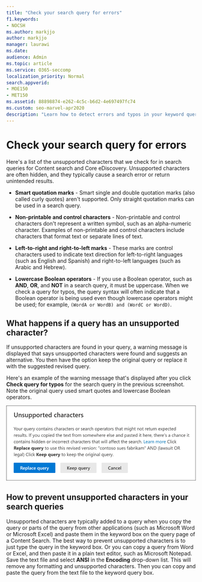```yaml
---
title: "Check your search query for errors"
f1.keywords:
- NOCSH
ms.author: markjjo
author: markjjo
manager: laurawi
ms.date: 
audience: Admin
ms.topic: article
ms.service: O365-seccomp
localization_priority: Normal
search.appverid: 
- MOE150
- MET150
ms.assetid: 88898874-e262-4c5c-b6d2-4e697497fc74
ms.custom: seo-marvel-apr2020
description: "Learn how to detect errors and typos in your keyword query for eDiscovery searches before running the search."
---
```


# Check your search query for errors
  
Here's a list of the unsupported characters that we check for in search queries for Content search and Core eDiscovery. Unsupported characters are often hidden, and they typically cause a search error or return unintended results.
  
- **Smart quotation marks** - Smart single and double quotation marks (also called curly quotes) aren't supported. Only straight quotation marks can be used in a search query. 

- **Non-printable and control characters** - Non-printable and control characters don't represent a written symbol, such as an alpha-numeric character. Examples of non-printable and control characters include characters that format text or separate lines of text. 

- **Left-to-right and right-to-left marks** - These marks are control characters used to indicate text direction for left-to-right languages (such as English and Spanish) and right-to-left languages (such as Arabic and Hebrew).

- **Lowercase Boolean operators** - If you use a Boolean operator, such as **AND**, **OR**, and **NOT** in a search query, it must be uppercase. When we check a query for typos, the query syntax will often indicate that a Boolean operator is being used even though lowercase operators might be used; for example,  `(WordA or WordB) and (WordC or WordD)`.

## What happens if a query has an unsupported character?

If unsupported characters are found in your query, a warning message is displayed that says unsupported characters were found and suggests an alternative. You then have the option keep the original query or replace it with the suggested revised query.

Here's an example of the warning message that's displayed after you click **Check query for typos** for the search query in the previous screenshot. Note the original query used smart quotes and lowercase Boolean operators.
  
![A warning message is displayed with a suggested revision for your query.](../media/23214b30-8e52-412c-bd80-63fb1b3ed52d.png)
  
## How to prevent unsupported characters in your search queries

Unsupported characters are typically added to a query when you copy the query or parts of the query from other applications (such as Microsoft Word or Microsoft Excel) and paste them in the keyword box on the query page of a Content Search. The best way to prevent unsupported characters is to just type the query in the keyword box. Or you can copy a query from Word or Excel, and then paste it in a plain text editor, such as Microsoft Notepad. Save the text file and select **ANSI** in the **Encoding** drop-down list. This will remove any formatting and unsupported characters. Then you can copy and paste the query from the text file to the keyword query box.

